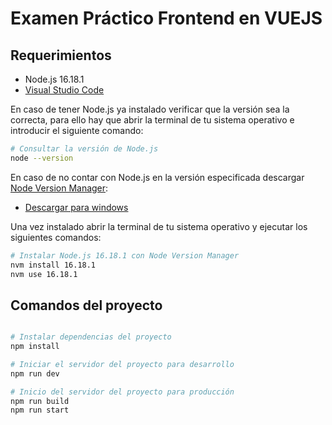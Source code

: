 # Examen Práctico Frontend en VUEJS

## Requerimientos

- Node.js 16.18.1
- [Visual Studio Code](https://code.visualstudio.com/)

En caso de tener Node.js ya instalado verificar que la versión sea la correcta, para ello hay que abrir la terminal 
de tu sistema operativo e introducir el siguiente comando:
```bash
# Consultar la versión de Node.js
node --version
```
En caso de no contar con Node.js en la versión especificada descargar [Node Version Manager](https://github.com/nvm-sh/nvm):
- [Descargar para windows](https://github.com/coreybutler/nvm-windows/releases/download/1.1.10/nvm-setup.exe)

Una vez instalado abrir la terminal de tu sistema operativo y ejecutar los siguientes comandos:
```bash
# Instalar Node.js 16.18.1 con Node Version Manager
nvm install 16.18.1
nvm use 16.18.1
```

## Comandos del proyecto
```bash

# Instalar dependencias del proyecto
npm install

# Iniciar el servidor del proyecto para desarrollo
npm run dev

# Inicio del servidor del proyecto para producción
npm run build
npm run start

```
